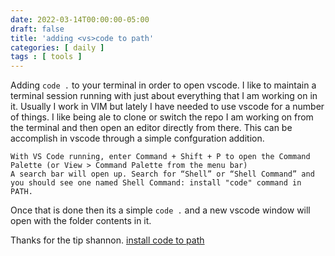 ```yaml
---
date: 2022-03-14T00:00:00-05:00
draft: false
title: 'adding <vs>code to path'
categories: [ daily ]
tags : [ tools ]
--- 
```

Adding `code .` to your terminal in order to open vscode.
I like to maintain a terminal session running with just about everything that I am working on in it.  Usually I work in VIM but lately I have needed to use vscode for a number of things.  I like being ale to clone or switch the repo I am working on from the terminal and then open an editor directly from there.  This can be accomplish in vscode through a simple confguration addition. 
```
With VS Code running, enter Command + Shift + P to open the Command Palette (or View > Command Palette from the menu bar)
A search bar will open up. Search for “Shell” or “Shell Command” and you should see one named Shell Command: install "code" command in PATH.
```
Once that is done then its a simple `code .` and a new vscode window will open with the folder contents in it.   

Thanks for the tip shannon.  [install code to path](https://shannoncrabill.com/blog/shell-command-open-directory-in-vscode/) 
